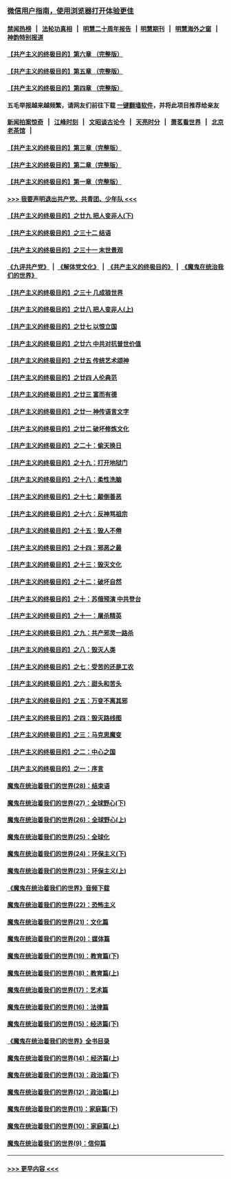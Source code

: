 ### [微信用户指南，使用浏览器打开体验更佳](https://github.com/gfw-breaker/banned-news1/blob/master/indexes/wechat-guide.md?t=0)
#### [禁闻热榜](热点新闻.md?t=0)  &nbsp;&nbsp;|&nbsp;&nbsp; [法轮功真相](https://github.com/gfw-breaker/truth/blob/master/README.md?t=0) &nbsp;&nbsp;|&nbsp;&nbsp; [明慧二十周年报告](https://github.com/gfw-breaker/mh-reports/blob/master/README.md?t=0) &nbsp;&nbsp;|&nbsp;&nbsp;[明慧期刊](https://github.com/gfw-breaker/mh-qikan) &nbsp;&nbsp;|&nbsp;&nbsp; [明慧海外之窗](https://github.com/gfw-breaker/mh-news/blob/master/README.md?t=0) &nbsp;&nbsp;|&nbsp;&nbsp; [神韵特别报道](https://github.com/gfw-breaker/mh-news/blob/master/shenyun.md?t=0)
#### [【共产主义的终极目的】第六章 （完整版）](../pages/nsc422/n11428913.md?t=02071233) 
#### [【共产主义的终极目的】第五章 （完整版）](../pages/nsc422/n11428912.md?t=02071233) 
#### [【共产主义的终极目的】第四章 （完整版）](../pages/nsc422/n11428907.md?t=02071233) 
#### 五毛举报越来越频繁，请网友们前往下载 [一键翻墙软件](https://github.com/gfw-breaker/ssr-accounts)，并将此项目推荐给亲友
#### [新闻拍案惊奇](https://github.com/gfw-breaker/banned-news1/blob/master/pages/link4.md) &nbsp;&nbsp;|&nbsp;&nbsp; [江峰时刻](https://github.com/gfw-breaker/banned-news1/blob/master/pages/link4.md) &nbsp;&nbsp;|&nbsp;&nbsp; [文昭谈古论今](https://github.com/gfw-breaker/banned-news1/blob/master/pages/link4.md) &nbsp;&nbsp;|&nbsp;&nbsp; [天亮时分](https://github.com/gfw-breaker/banned-news1/blob/master/pages/link4.md) &nbsp;&nbsp;|&nbsp;&nbsp; [萧茗看世界](https://github.com/gfw-breaker/banned-news1/blob/master/pages/link4.md) &nbsp;&nbsp;|&nbsp;&nbsp; [北京老茶馆](https://github.com/gfw-breaker/banned-news1/blob/master/pages/link4.md) &nbsp;&nbsp;|&nbsp;&nbsp; 
#### [【共产主义的终极目的】第三章（完整版）](../pages/nsc422/n11428848.md?t=02071233) 
#### [【共产主义的终极目的】第二章（完整版）](../pages/nsc422/n11428831.md?t=02071233) 
#### [【共产主义的终极目的】第一章（完整版）](../pages/nsc422/n11417651.md?t=02071233) 
#### [>>> 我要声明退出共产党、共青团、少年队 <<<](https://github.com/begood0513/goodnews/blob/master/quit/letter.md) 
#### [【共产主义的终极目的】之廿九 把人变非人(下)](../pages/nsc422/n11344140.md?t=02071233) 
#### [【共产主义的终极目的】之三十二 结语](../pages/nsc422/n11360535.md?t=02071233) 
#### [【共产主义的终极目的】之三十一 末世景观](../pages/nsc422/n11351129.md?t=02071233) 
#### [《九评共产党》](https://github.com/begood0513/9ping.md/blob/master/README.md) &nbsp;|&nbsp; [《解体党文化》](../../../../jtdwh.md/blob/master/README.md)  &nbsp;|&nbsp; [《共产主义的终极目的》](../../../../gczydzjmd.md/blob/master/README.md) &nbsp;|&nbsp; [《魔鬼在统治我们的世界》](../../../../mgztzwmdsj.md/blob/master/README.md) 
#### [【共产主义的终极目的】之三十 几成狼世界](../pages/nsc422/n11348280.md?t=02071233) 
#### [【共产主义的终极目的】之廿八 把人变非人(上)](../pages/nsc422/n11340492.md?t=02071233) 
#### [【共产主义的终极目的】之廿七 以恨立国](../pages/nsc422/n11336944.md?t=02071233) 
#### [【共产主义的终极目的】之廿六 中共对抗普世价值](../pages/nsc422/n11324785.md?t=02071233) 
#### [【共产主义的终极目的】之廿五 传统艺术颂神](../pages/nsc422/n11296396.md?t=02071233) 
#### [【共产主义的终极目的】之廿四 人伦典范](../pages/nsc422/n11296397.md?t=02071233) 
#### [【共产主义的终极目的】之廿三 富而有德](../pages/nsc422/n11283598.md?t=02071233) 
#### [【共产主义的终极目的】之廿一 神传语言文字](../pages/nsc422/n11263265.md?t=02071233) 
#### [【共产主义的终极目的】之廿二 破坏修炼文化](../pages/nsc422/n11245728.md?t=02071233) 
#### [【共产主义的终极目的】之二十：偷天换日](../pages/nsc422/n11238846.md?t=02071233) 
#### [【共产主义的终极目的】之十九：打开地狱门](../pages/nsc422/n11206376.md?t=02071233) 
#### [【共产主义的终极目的】之十八：柔性洗脑](../pages/nsc422/n11199994.md?t=02071233) 
#### [【共产主义的终极目的】之十七：颠倒善恶](../pages/nsc422/n11179782.md?t=02071233) 
#### [【共产主义的终极目的】之十六：反神骂祖宗](../pages/nsc422/n11166798.md?t=02071233) 
#### [【共产主义的终极目的】之十五：毁人不倦](../pages/nsc422/n11166792.md?t=02071233) 
#### [【共产主义的终极目的】之十四：邪恶之最](../pages/nsc422/n11150249.md?t=02071233) 
#### [【共产主义的终极目的】之十三：毁灭文化](../pages/nsc422/n11135227.md?t=02071233) 
#### [【共产主义的终极目的】之十二：破坏自然](../pages/nsc422/n11135214.md?t=02071233) 
#### [【共产主义的终极目的】之十：苏俄预演 中共登台](../pages/nsc422/n11118424.md?t=02071233) 
#### [【共产主义的终极目的】之十一：屠杀精英](../pages/nsc422/n11118442.md?t=02071233) 
#### [【共产主义的终极目的】之九：共产邪灵一路杀](../pages/nsc422/n11114139.md?t=02071233) 
#### [【共产主义的终极目的】之八：毁灭人类](../pages/nsc422/n11108503.md?t=02071233) 
#### [【共产主义的终极目的】之七：受苦的还是工农](../pages/nsc422/n11101809.md?t=02071233) 
#### [【共产主义的终极目的】之六：甜头和苦头](../pages/nsc422/n11096971.md?t=02071233) 
#### [【共产主义的终极目的】之五：万变不离其邪](../pages/nsc422/n11091285.md?t=02071233) 
#### [【共产主义的终极目的】之四：毁灭路线图](../pages/nsc422/n11086284.md?t=02071233) 
#### [【共产主义的终极目的】之三：马克思魔变](../pages/nsc422/n11061941.md?t=02071233) 
#### [【共产主义的终极目的】之二：中心之国](../pages/nsc422/n11047728.md?t=02071233) 
#### [【共产主义的终极目的】之一：序言](../pages/nsc422/n11086077.md?t=02071233) 
#### [魔鬼在统治着我们的世界(28)：结束语](../pages/nsc422/n10936246.md?t=02071233) 
#### [魔鬼在统治着我们的世界(27)：全球野心(下)](../pages/nsc422/n10928319.md?t=02071233) 
#### [魔鬼在统治着我们的世界(26)：全球野心(上)](../pages/nsc422/n10900318.md?t=02071233) 
#### [魔鬼在统治着我们的世界(25)：全球化](../pages/nsc422/n10788205.md?t=02071233) 
#### [魔鬼在统治着我们的世界(24)：环保主义(下)](../pages/nsc422/n10695307.md?t=02071233) 
#### [魔鬼在统治着我们的世界(23)：环保主义(上)](../pages/nsc422/n10688613.md?t=02071233) 
#### [《魔鬼在统治着我们的世界》音频下载](../pages/nsc422/n10635553.md?t=02071233) 
#### [魔鬼在统治着我们的世界(22)：恐怖主义](../pages/nsc422/n10614727.md?t=02071233) 
#### [魔鬼在统治着我们的世界(21)：文化篇](../pages/nsc422/n10597706.md?t=02071233) 
#### [魔鬼在统治着我们的世界(20)：媒体篇](../pages/nsc422/n10586579.md?t=02071233) 
#### [魔鬼在统治着我们的世界(19)：教育篇(下)](../pages/nsc422/n10564808.md?t=02071233) 
#### [魔鬼在统治着我们的世界(18)：教育篇(上)](../pages/nsc422/n10526970.md?t=02071233) 
#### [魔鬼在统治着我们的世界(17)：艺术篇](../pages/nsc422/n10499093.md?t=02071233) 
#### [魔鬼在统治着我们的世界(16)：法律篇](../pages/nsc422/n10485969.md?t=02071233) 
#### [魔鬼在统治着我们的世界(15)：经济篇(下)](../pages/nsc422/n10469975.md?t=02071233) 
#### [《魔鬼在统治着我们的世界》全书目录](../pages/nsc422/n10464261.md?t=02071233) 
#### [魔鬼在统治着我们的世界(14)：经济篇(上)](../pages/nsc422/n10457370.md?t=02071233) 
#### [魔鬼在统治着我们的世界(13)：政治篇(下)](../pages/nsc422/n10448270.md?t=02071233) 
#### [魔鬼在统治着我们的世界(12)：政治篇(上)](../pages/nsc422/n10444576.md?t=02071233) 
#### [魔鬼在统治着我们的世界(11)：家庭篇(下)](../pages/nsc422/n10440961.md?t=02071233) 
#### [魔鬼在统治着我们的世界(10)：家庭篇(上)](../pages/nsc422/n10435448.md?t=02071233) 
#### [魔鬼在统治着我们的世界(9)：信仰篇](../pages/nsc422/n10432159.md?t=02071233) 

----
#### [ >>> 更早内容 <<< ](../indexes/nsc422-earlier.md)
